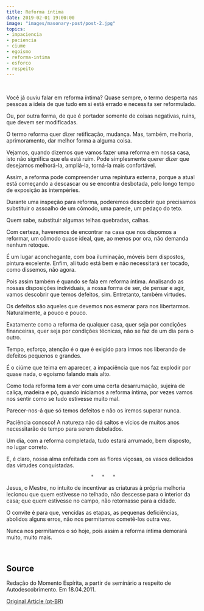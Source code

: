```yaml
---
title: Reforma íntima
date: 2019-02-01 19:00:00
image: "images/masonary-post/post-2.jpg"
topics: 
- impaciencia
- paciencia
- ciume
- egoismo
- reforma-intima
- esforco
- respeito
---
```

 

Você já ouviu falar em reforma íntima? Quase sempre, o termo desperta nas
pessoas a ideia de que tudo em si está errado e necessita ser reformulado.

Ou, por outra forma, de que é portador somente de coisas negativas, ruins, que
devem ser modificadas.

O termo reforma quer dizer retificação, mudança. Mas, também, melhoria,
aprimoramento, dar melhor forma a alguma coisa.

Vejamos, quando dizemos que vamos fazer uma reforma em nossa casa, isto não
significa que ela está ruim. Pode simplesmente querer dizer que desejamos
melhorá-la, ampliá-la, torná-la mais confortável.

Assim, a reforma pode compreender uma repintura externa, porque a atual está
começando a descascar ou se encontra desbotada, pelo longo tempo de exposição
às intempéries.

Durante uma inspeção para reforma, poderemos descobrir que precisamos
substituir o assoalho de um cômodo, uma parede, um pedaço do teto.

Quem sabe, substituir algumas telhas quebradas, calhas.

Com certeza, haveremos de encontrar na casa que nos dispomos a reformar, um
cômodo quase ideal, que, ao menos por ora, não demanda nenhum retoque.

É um lugar aconchegante, com boa iluminação, móveis bem dispostos, pintura
excelente. Enfim, ali tudo está bem e não necessitará ser tocado, como
dissemos, não agora.

Pois assim também é quando se fala em reforma íntima. Analisando as nossas
disposições individuais, a nossa forma de ser, de pensar e agir, vamos
descobrir que temos defeitos, sim. Entretanto, também virtudes.

Os defeitos são aqueles que devemos nos esmerar para nos libertarmos.
Naturalmente, a pouco e pouco.

Exatamente como a reforma de qualquer casa, quer seja por condições
financeiras, quer seja por condições técnicas, não se faz de um dia para o
outro.

Tempo, esforço, atenção é o que é exigido para irmos nos liberando de defeitos
pequenos e grandes.

É o ciúme que teima em aparecer, a impaciência que nos faz explodir por quase
nada, o egoísmo falando mais alto.

Como toda reforma tem a ver com uma certa desarrumação, sujeira de caliça,
madeira e pó, quando iniciamos a reforma íntima, por vezes vamos nos sentir
como se tudo estivesse muito mal.

Parecer-nos-á que só temos defeitos e não os iremos superar nunca.

Paciência conosco! A natureza não dá saltos e vícios de muitos anos
necessitarão de tempo para serem debelados.

Um dia, com a reforma completada, tudo estará arrumado, bem disposto, no lugar
correto.

E, é claro, nossa alma enfeitada com as flores viçosas, os vasos delicados das
virtudes conquistadas.

                                   *   *   *

Jesus, o Mestre, no intuito de incentivar as criaturas à própria melhoria
lecionou que quem estivesse no telhado, não descesse para o interior da casa;
que quem estivesse no campo, não retornasse para a cidade.

O convite é para que, vencidas as etapas, as pequenas deficiências, abolidos
alguns erros, não nos permitamos cometê-los outra vez.

Nunca nos permitamos o só hoje, pois assim a reforma íntima demorará muito,
muito mais.

 

## Source
Redação do Momento Espírita, a partir de seminário a respeito de
Autodescobrimento.
Em 18.04.2011.


[Original Article (pt-BR)](http://www.momento.com.br/pt/ler_texto.php?id=562)
